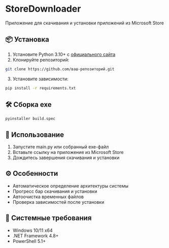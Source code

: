 # StoreDownloader

Приложение для скачивания и установки приложений из Microsoft Store

## 📦 Установка

1. Установите Python 3.10+ с [официального сайта](https://www.python.org/)
2. Клонируйте репозиторий:
```bash
git clone https://github.com/ваш-репозиторий.git
```
3. Установите зависимости:
```bash
pip install -r requirements.txt
```

## 🛠 Сборка exe
```bash
pyinstaller build.spec
```

## 🚀 Использование
1. Запустите main.py или собранный exe-файл
2. Вставьте ссылку на приложение из Microsoft Store
3. Дождитесь завершения скачивания и установки

## ⚙️ Особенности
- Автоматическое определение архитектуры системы
- Прогресс бар скачивания и установки
- Автоочистка временных файлов
- Проверка зависимостей после установки

## 📌 Системные требования
- Windows 10/11 x64
- .NET Framework 4.8+
- PowerShell 5.1+
